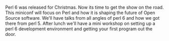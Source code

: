 Perl 6 was released for Christmas. Now its time to get the show on the road.
This miniconf will focus on Perl and how it is shaping the future of Open Source software.
We'll have talks from all angles of perl 6 and how we got there from perl 5.
After lunch we'll have a mini workshop on setting up a perl 6 development environment and getting your first program out the door.
